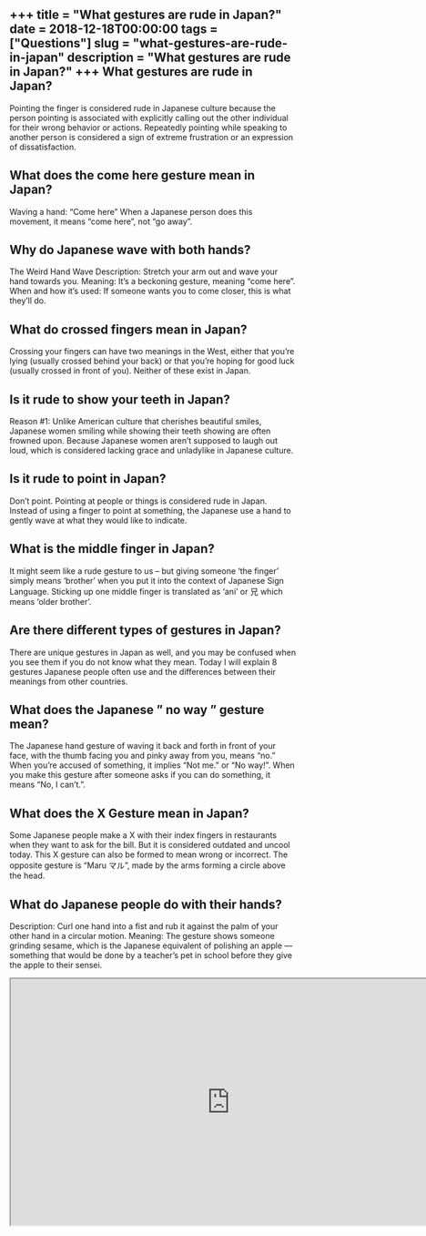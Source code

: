 +++
title = "What gestures are rude in Japan?"
date = 2018-12-18T00:00:00
tags = ["Questions"]
slug = "what-gestures-are-rude-in-japan"
description = "What gestures are rude in Japan?"
+++
What gestures are rude in Japan?
--------------------------------

Pointing the finger is considered rude in Japanese culture because the person pointing is associated with explicitly calling out the other individual for their wrong behavior or actions. Repeatedly pointing while speaking to another person is considered a sign of extreme frustration or an expression of dissatisfaction.

What does the come here gesture mean in Japan?
----------------------------------------------

Waving a hand: “Come here” When a Japanese person does this movement, it means “come here”, not “go away”.

Why do Japanese wave with both hands?
-------------------------------------

The Weird Hand Wave Description: Stretch your arm out and wave your hand towards you. Meaning: It’s a beckoning gesture, meaning “come here”. When and how it’s used: If someone wants you to come closer, this is what they’ll do.

What do crossed fingers mean in Japan?
--------------------------------------

Crossing your fingers can have two meanings in the West, either that you’re lying (usually crossed behind your back) or that you’re hoping for good luck (usually crossed in front of you). Neither of these exist in Japan.

Is it rude to show your teeth in Japan?
---------------------------------------

Reason #1: Unlike American culture that cherishes beautiful smiles, Japanese women smiling while showing their teeth showing are often frowned upon. Because Japanese women aren’t supposed to laugh out loud, which is considered lacking grace and unladylike in Japanese culture.

Is it rude to point in Japan?
-----------------------------

Don’t point. Pointing at people or things is considered rude in Japan. Instead of using a finger to point at something, the Japanese use a hand to gently wave at what they would like to indicate.

What is the middle finger in Japan?
-----------------------------------

It might seem like a rude gesture to us – but giving someone ‘the finger’ simply means ‘brother’ when you put it into the context of Japanese Sign Language. Sticking up one middle finger is translated as ‘ani’ or 兄 which means ‘older brother’.

Are there different types of gestures in Japan?
-----------------------------------------------

There are unique gestures in Japan as well, and you may be confused when you see them if you do not know what they mean. Today I will explain 8 gestures Japanese people often use and the differences between their meanings from other countries.

What does the Japanese ” no way ” gesture mean?
-----------------------------------------------

The Japanese hand gesture of waving it back and forth in front of your face, with the thumb facing you and pinky away from you, means “no.” When you’re accused of something, it implies “Not me.” or “No way!”. When you make this gesture after someone asks if you can do something, it means “No, I can’t.”.

What does the X Gesture mean in Japan?
--------------------------------------

Some Japanese people make a X with their index fingers in restaurants when they want to ask for the bill. But it is considered outdated and uncool today. This X gesture can also be formed to mean wrong or incorrect. The opposite gesture is “Maru マル”, made by the arms forming a circle above the head.

What do Japanese people do with their hands?
--------------------------------------------

Description: Curl one hand into a fist and rub it against the palm of your other hand in a circular motion. Meaning: The gesture shows someone grinding sesame, which is the Japanese equivalent of polishing an apple — something that would be done by a teacher’s pet in school before they give the apple to their sensei.

<iframe allow="accelerometer; autoplay; clipboard-write; encrypted-media; gyroscope; picture-in-picture" allowfullscreen="" class="__youtube_prefs__  epyt-is-override  no-lazyload" data-no-lazy="1" data-origheight="433" data-origwidth="770" data-skipgform_ajax_framebjll="" height="433" id="_ytid_93377" loading="lazy" src="https://www.youtube.com/embed/Cn4MRcQFR8Y?enablejsapi=1&autoplay=0&cc_load_policy=0&cc_lang_pref=&iv_load_policy=1&loop=0&modestbranding=0&rel=1&fs=1&playsinline=0&autohide=2&theme=dark&color=red&controls=1&" title="YouTube player" width="770"></iframe>
